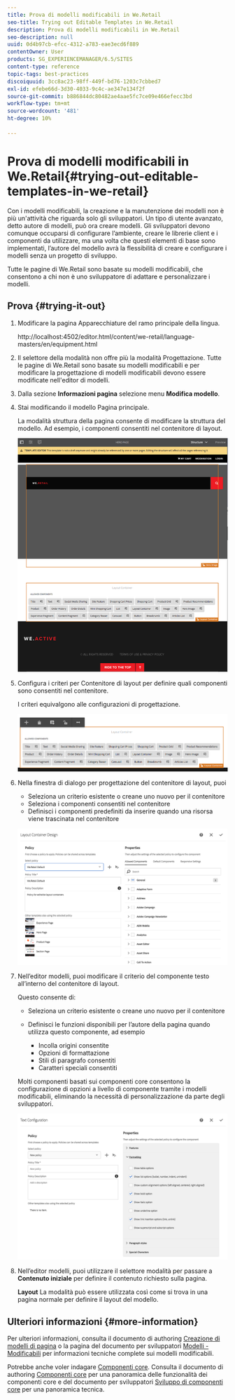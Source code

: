 ```yaml
---
title: Prova di modelli modificabili in We.Retail
seo-title: Trying out Editable Templates in We.Retail
description: Prova di modelli modificabili in We.Retail
seo-description: null
uuid: 0d4b97cb-efcc-4312-a783-eae3ecd6f889
contentOwner: User
products: SG_EXPERIENCEMANAGER/6.5/SITES
content-type: reference
topic-tags: best-practices
discoiquuid: 3cc8ac23-98ff-449f-bd76-1203c7cbbed7
exl-id: efebe66d-3d30-4033-9c4c-ae347e134f2f
source-git-commit: b886844dc80482ae4aae5fc7ce09e466efecc3bd
workflow-type: tm+mt
source-wordcount: '481'
ht-degree: 10%

---
```


# Prova di modelli modificabili in We.Retail{#trying-out-editable-templates-in-we-retail}

Con i modelli modificabili, la creazione e la manutenzione dei modelli non è più un&#39;attività che riguarda solo gli sviluppatori. Un tipo di utente avanzato, detto autore di modelli, può ora creare modelli. Gli sviluppatori devono comunque occuparsi di configurare l’ambiente, creare le librerie client e i componenti da utilizzare, ma una volta che questi elementi di base sono implementati, l’autore del modello avrà la flessibilità di creare e configurare i modelli senza un progetto di sviluppo.

Tutte le pagine di We.Retail sono basate su modelli modificabili, che consentono a chi non è uno sviluppatore di adattare e personalizzare i modelli.

## Prova {#trying-it-out}

1. Modificare la pagina Apparecchiature del ramo principale della lingua.

   http://localhost:4502/editor.html/content/we-retail/language-masters/en/equipment.html

1. Il selettore della modalità non offre più la modalità Progettazione. Tutte le pagine di We.Retail sono basate su modelli modificabili e per modificare la progettazione di modelli modificabili devono essere modificate nell&#39;editor di modelli.
1. Dalla sezione **Informazioni pagina** selezione menu **Modifica modello**.
1. Stai modificando il modello Pagina principale.

   La modalità struttura della pagina consente di modificare la struttura del modello. Ad esempio, i componenti consentiti nel contenitore di layout.

   ![chlimage_1-138](assets/chlimage_1-138.png)

1. Configura i criteri per Contenitore di layout per definire quali componenti sono consentiti nel contenitore.

   I criteri equivalgono alle configurazioni di progettazione.

   ![chlimage_1-139](assets/chlimage_1-139.png)

1. Nella finestra di dialogo per progettazione del contenitore di layout, puoi

   * Seleziona un criterio esistente o creane uno nuovo per il contenitore
   * Seleziona i componenti consentiti nel contenitore
   * Definisci i componenti predefiniti da inserire quando una risorsa viene trascinata nel contenitore

   ![chlimage_1-140](assets/chlimage_1-140.png)

1. Nell’editor modelli, puoi modificare il criterio del componente testo all’interno del contenitore di layout.

   Questo consente di:

   * Seleziona un criterio esistente o creane uno nuovo per il contenitore
   * Definisci le funzioni disponibili per l’autore della pagina quando utilizza questo componente, ad esempio

      * Incolla origini consentite
      * Opzioni di formattazione
      * Stili di paragrafo consentiti
      * Caratteri speciali consentiti

   Molti componenti basati sui componenti core consentono la configurazione di opzioni a livello di componente tramite i modelli modificabili, eliminando la necessità di personalizzazione da parte degli sviluppatori.

   ![chlimage_1-141](assets/chlimage_1-141.png)

1. Nell’editor modelli, puoi utilizzare il selettore modalità per passare a **Contenuto iniziale** per definire il contenuto richiesto sulla pagina.

   **Layout** La modalità può essere utilizzata così come si trova in una pagina normale per definire il layout del modello.

## Ulteriori informazioni {#more-information}

Per ulteriori informazioni, consulta il documento di authoring [Creazione di modelli di pagina](/help/sites-authoring/templates.md) o la pagina del documento per sviluppatori [Modelli - Modificabili](/help/sites-developing/page-templates-editable.md) per informazioni tecniche complete sui modelli modificabili.

Potrebbe anche voler indagare [Componenti core](/help/sites-developing/we-retail-core-components.md). Consulta il documento di authoring [Componenti core](https://experienceleague.adobe.com/docs/experience-manager-core-components/using/introduction.html?lang=it) per una panoramica delle funzionalità dei componenti core e del documento per sviluppatori [Sviluppo di componenti core](https://helpx.adobe.com/experience-manager/core-components/using/developing.html) per una panoramica tecnica.
